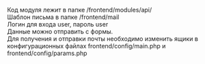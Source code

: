 Код модуля лежит в папке /frontend/modules/api/  <br>
Шаблон письма в папке /frontend/mail  <br>
Логин для входа  user, пароль user  <br>
Данные можно отправить с формы. <br>
Для получения и отправки почты необходимо изменить ящики в конфигурационных файлах frontend/config/main.php и frontend/config/params.php  <br>
